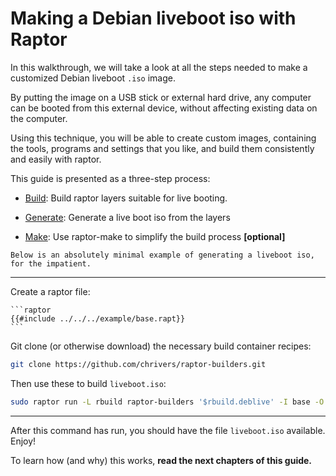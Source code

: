 # Making a Debian liveboot iso with Raptor

In this walkthrough, we will take a look at all the steps needed to make a
customized Debian liveboot `.iso` image.

By putting the image on a USB stick or external hard drive, any computer can be
booted from this external device, without affecting existing data on the
computer.

Using this technique, you will be able to create custom images, containing the
tools, programs and settings that you like, and build them consistently and
easily with raptor.

This guide is presented as a three-step process:

 - [Build](build.md): Build raptor layers suitable for live booting.

 - [Generate](iso.md): Generate a live boot iso from the layers

 - [Make](make.md): Use raptor-make to simplify the build process **\[optional\]**

~~~admonish tldr
Below is an absolutely minimal example of generating a liveboot iso, for the impatient.
~~~

----

Create a raptor file:

~~~admonish note title="base.rapt"
```raptor
{{#include ../../../example/base.rapt}}
```
~~~

Git clone (or otherwise download) the necessary build container recipes:
```sh
git clone https://github.com/chrivers/raptor-builders.git
```

Then use these to build `liveboot.iso`:

```sh
sudo raptor run -L rbuild raptor-builders '$rbuild.deblive' -I base -O liveboot.iso
```

----

After this command has run, you should have the file `liveboot.iso` available. Enjoy!

To learn how (and why) this works, **read the next chapters of this guide.**
